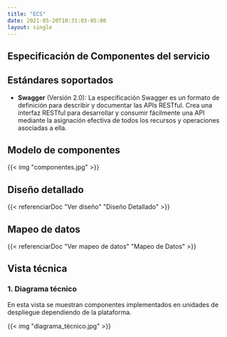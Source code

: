 ```yaml
---
title: "ECS"
date: 2021-05-20T10:31:03-05:00
layout: single
---
```


## Especificación de Componentes del servicio

## Estándares soportados

- **Swagger** (Versión 2.0): La especificación Swagger es un formato de definición para describir y documentar las APIs RESTful. Crea una interfaz RESTful para desarrollar y consumir fácilmente una API mediante la asignación efectiva de todos los recursos y operaciones asociadas a ella.

## Modelo de componentes

{{< img "componentes.jpg" >}}

## Diseño detallado
{{< referenciarDoc "Ver diseño" "Diseño Detallado" >}}

## Mapeo de datos
{{< referenciarDoc "Ver mapeo de datos" "Mapeo de Datos" >}}

## Vista técnica

### **1. Diagrama técnico**
En esta vista se muestran componentes implementados en unidades de despliegue dependiendo de la plataforma.

{{< img "diagrama_técnico.jpg" >}}